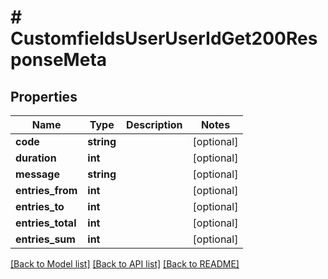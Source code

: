 # # CustomfieldsUserUserIdGet200ResponseMeta

## Properties

Name | Type | Description | Notes
------------ | ------------- | ------------- | -------------
**code** | **string** |  | [optional]
**duration** | **int** |  | [optional]
**message** | **string** |  | [optional]
**entries_from** | **int** |  | [optional]
**entries_to** | **int** |  | [optional]
**entries_total** | **int** |  | [optional]
**entries_sum** | **int** |  | [optional]

[[Back to Model list]](../../README.md#models) [[Back to API list]](../../README.md#endpoints) [[Back to README]](../../README.md)
